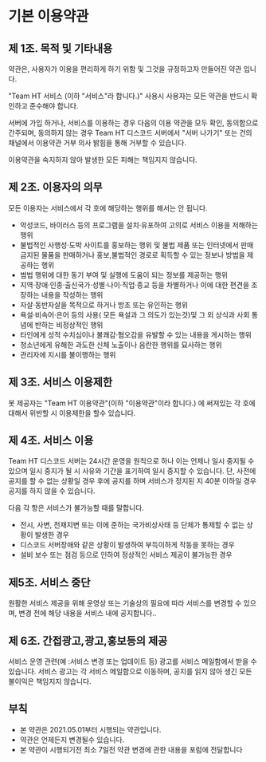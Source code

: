 # 기본 이용약관

## 제 1조. 목적 및 기타내용
약관은, 사용자가 이용을 편리하게 하기 위함 및 그것을 규정하고자 만들어진 약관 입니다.

"Team HT 서비스 (이하 "서비스"라 합니다.)" 사용시 사용자는 모든 약관을 반드시 확인하고 준수해야 합니다.

서버에 가입 하거나, 서비스를 이용하는 경우 다음의 이용 약관을 모두 확인, 동의함으로 간주되며, 동의하지 않는 경우 Team HT 디스코드 서버에서 "서버 나가기" 또는 건의 채널에서 이용약관 거부 의사 밝힘을 통해 거부할 수 있습니다.

이용약관을 숙지하지 않아 발생한 모든 피해는 책임지지 않습니다.

## 제 2조. 이용자의 의무
모든 이용자는 서비스에서 각 호에 해당하는 행위를 해서는 안 됩니다.
+ 악성코드, 바이러스 등의 프로그램을 설치·유포하여 고의로 서비스 이용을 저해하는 행위
+ 불법적인 사행성·도박 사이트를 홍보하는 행위 및 불법 제품 또는 인터넷에서 판매 금지된 물품을 판매하거나 홍보,불법적인 경로로 획득할 수 있는 정보나 방법을 제공하는 행위
+ 범법 행위에 대한 동기 부여 및 실행에 도움이 되는 정보를 제공하는 행위
+ 지역·장애·인종·출신국가·성별·나이·직업·종교 등을 차별하거나 이에 대한 편견을 조장하는 내용을 작성하는 행위
+ 자살·동반자살을 목적으로 하거나 방조 또는 유인하는 행위
+ 욕설·비속어·은어 등의 사용( 모든 욕설과 그 의도가 있는것)및 그 외 상식과 사회 통념에 반하는 비정상적인 행위
+ 타인에게 성적 수치심이나 불쾌감·혐오감을 유발할 수 있는 내용을 게시하는 행위
+ 청소년에게 유해한 과도한 신체 노출이나 음란한 행위를 묘사하는 행위
+ 관리자에 지시를 불이행하는 행위

## 제 3조. 서비스 이용제한
봇 제공자는 "Team HT 이용약관"(이하 "이용약관"이라 합니다.) 에 써져있는 각 호에 대해서 위반할 시 이용제한을 할수 있습니다.

## 제 4조. 서비스 이용
Team HT 디스코드 서버는 24시간 운영을 원칙으로 하나 이는 언제나 일시 중지될 수 있으며 일시 중지가 될 시 사유와 기간을 표기하여 일시 중지할 수 있습니다. 단, 사전에 공지를 할 수 없는 상황일 경우 후에 공지를 하며 서비스가 정지된 지 40분 이하일 경우 공지를 하지 않을 수 있습니다.

다음 각 항은 서비스가 불가능할 때를 말합니다.

+ 전시, 사변, 천재지변 또는 이에 준하는 국가비상사태 등 단체가 통제할 수 없는 상황이 발생한 경우
+ 디스코드 서버장애와 같은 상황이 발생하여 부득이하게 작동을 못하는 경우
+ 설비 보수 또는 점검 등으로 인하여 정상적인 서비스 제공이 불가능한 경우

## 제5조. 서비스 중단
원활한 서비스 제공을 위해 운영상 또는 기술상의 필요에 따라 서비스를 변경할 수 있으며, 변경 전에 해당 내용을 서비스 내에 공지합니다..

## 제 6조. 간접광고,광고,홍보등의 제공
서비스 운영 관련(예 :서비스 변경 또는 업데이트 등) 광고를 서비스 메일함에서 받을 수 있습니다. 서비스 광고는 각 서비스 메일함으로 이동하며, 공지를 읽지 않아 생긴 모든 불이익은 책임지지 않습니다.

## 부칙
+ 본 약관은 2021.05.01부터 시행되는 약관입니다.
+ 약관은 언제든지 변경될수 있습니다.
+ 본 약관이 시행되기전 최소 7일전 약관 변경에 관한 내용을 포럼에 전달합니다
